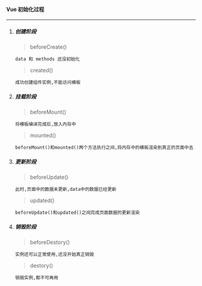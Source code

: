 #### Vue 初始化过程

---

1. ##### 创建阶段

   > beforeCreate()

   ```
   data 和 methods 还没初始化
   ```

   >created()

   ```
   成功创建组件实例,不能访问模板
   ```

2. ##### 挂载阶段

   > beforeMount()

   ```
   将模板编译完成后,放入内存中
   ```

   > mounted()

   ```
   beforeMount()和mounted()两个方法执行之间,将内存中的模板渲染到真正的页面中去
   ```

3. ##### 更新阶段

   > beforeUpdate()

   ```
   此时,页面中的数据未更新,data中的数据已经更新
   ```

   > updated()

   ```
   beforeUpdate()和updated()之间完成页面数据的更新渲染
   ```

4. ##### 销毁阶段

   > beforeDestory()

   ```
   实例还可以正常使用,还没开始真正销毁
   ```

   > destory()

   ```
   销毁实例,都不可再用
   ```

   